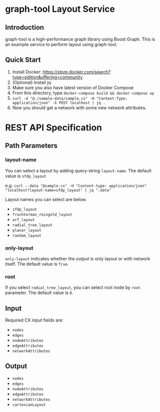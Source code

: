 # graph-tool Layout Service
## Introduction
graph-tool is a high-performance graph library using Boost Graph.  This is an example service to perform layout using graph-tool.


## Quick Start

1. Install Docker: https://store.docker.com/search?type=edition&offering=community
1. (Optional) Install jq
1. Make sure you also have latest version of Docker Compose
1. From this directory, type ```docker-compose build && docker-compose up```
1. ```curl -d "@./sample-data/sample.cx" -H "Content-Type: application/json" -X POST localhost | jq .```
1. Now you should get a network with some new network attributes.




# REST API Specification

## Path Parameters
### layout-name
You can select a layout by adding query-string `layout-name`.
The default value is `sfdp_layout`

e.g. 
` curl --data "@sample.cx" -H "Content-type: application/json" "localhost?layout-name=sfdp_layout" | jq ".data" 
`

Layout names you can select are below.
- `sfdp_layout`
- `fruchterman_reingold_layout`
- `arf_layout`
- `radial_tree_layout`
- `planar_layout`
- `random_layout`

### only-layout
`only-layout` indicates whether the output is only layout or with network itself.
The default value is `True`.

### root
If you select `radial_tree_layout`, you can select root node by `root` parameter.
The default value is `0`.

## Input
Required CX input fields are:

- `nodes`
- `edges`
- `nodeAttributes`
- `edgeAttributes`
- `networkAttributes`

## Output
- `nodes`
- `edges`
- `nodeAttributes`
- `edgeAttributes`
- `networkAttributes`
- `cartesianLayout`

